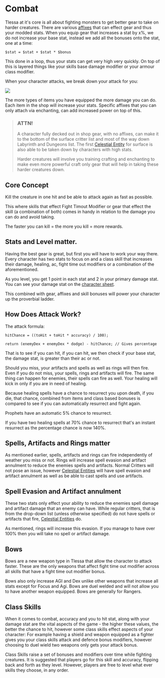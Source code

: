 # Combat

Tlessa at it's core is all about fighting monsters to get better gear to take on harder creatures. There are various [affixes](/information/enchanting)
that can effect gear and thus your modded stats. When you equip gear that increases a stat by x%, we do not increase your base stat, instead
we add all the bonuses onto the stat, one at a time:

    $stat = $stat + $stat * $bonus

This done in a loop, thus your stats can get very high very quickly. On top of this is layered things like your skills base damage modifier
or your armour class modifier.

When your character attacks, we break down your attack for you:

<div class="mb-4">
    <a href="/storage/info/combat/images/attack-info.png" class="glightbox">
        <img src="/storage/info/combat/images/attack-info.png" class="img-fluid" />
    </a>
</div>

The more types of items you have equipped the more damage you can do. Each item in the shop will increase your stats. 
Specific affixes that you can only attach via enchanting, can add increased power on top of this.

> ### ATTN!
> 
> A character fully decked out in shop gear, with no affixes, can make it to the bottom of the surface critter list and most of the way
> down Labyrinth and Dungeons list. The first [Celestial Entity](/information/celestials) for surface is also able to be
> taken down by characters with high stats.
> 
> Harder creatures will involve you training crafting and enchanting to make even more powerful craft only gear
> that will help in taking these harder creatures down.

## Core Concept

Kill the creature in one hit and be able to attack again as fast as possible. 

This where skills that effect Fight Timout Modifier
or gear that effect the skill (a combination of both) comes in handy in relation to the damage you can do and avoid taking.

The faster you can kill = the more you kill = more rewards.

## Stats and Level matter.

Having the best gear is great, but first you will have to work your way there. Every character has two stats to focus on and a class skill
that increases their damage, healing, ac, fight time out modifiers or a combination of the aforementioned.

As you level, you get 1 point in each stat and 2 in your primary damage stat. You can see your damage stat on the [character sheet](/information/character-stats).

This combined with gear, affixes and skill bonuses will power your character up the proverbial ladder.

## How Does Attack Work?

The attack formula:

    hitChance = ((toHit + toHit * accuracy) / 100);

    return (enemyDex + enemyDex * dodge) - hitChance; // Gives percentage

That is to see if you can hit, if you can hit, we then check if your base stat, the damage stat, is greater than their ac or not.

Should you miss, your artifacts and spells as well as rings will then fire. Even if you do not miss, your spells, rings and artifacts will fire. The same thing can happen for enemies, their spells can fire as well.
Your healing will kick in only if you are in need of healing.

Because healing spells have a chance to resurrect you upon death, if you die, that chance, combined from items and class 
based bonuses is compared to see if you can automatically resurrect and fight again.

Prophets have an automatic 5% chance to resurrect.

If you have two healing spells at 70% chance to resurrect that's an instant resurrect as the percentage chance is now 140%.

## Spells, Artifacts and Rings matter

As mentioned earlier, spells, artifacts and rings can fire independently of weather you miss or not. Rings will increase spell evasion and artifact annulment to
reduce the enemies spells and artifacts. Normal Critters will not pose an issue, however [Celestial Entities](/information/celestials) will have spell evasion and artifact annulment as well as be able to cast
spells and use artifacts.

## Spell Evasion and Artifact annulment

These two stats only effect your ability to reduce the enemies spell damage and artifact damage that an enemy can have. While regular critters, that is
from the drop-down list (unless otherwise specified) do not have spells or artifacts that fire, [Celestial Entities](/information/celestials) do.

As mentioned, rings will increase this evasion. If you manage to have over 100% then you will take no spell or artifact damage.

## Bows

Bows are a new weapon type in Tlessa that allow the character to attack faster. These are the only weapons that affect fight time out modifier across all
skills that have a fight time out modifier bonus.

Bows also only increase AGI and Dex unlike other weapons that increase all stats except for Focus and Agi. Bows are duel welded and will
not allow you to have another weapon equipped. Bows are generally for Rangers.

## Class Skills

When it comes to combat, accuracy and you to hit stat, along with your damage stat are the vital aspects of the game - the higher these values, the better the
chance to hit, however some class skills effect aspects of your character: For example having a shield and weapon equipped as a fighter gives you
your class skills attack and defence bonus modifiers, however choosing to duel wield two weapons only gets your attack bonus.

Class Skills raise a set of bonuses and modifiers over time while fighting creatures. It is suggested that players go for this skill and accuracy, 
flipping back and forth as they level. However, players are free to level what ever skills they choose, in any order.


